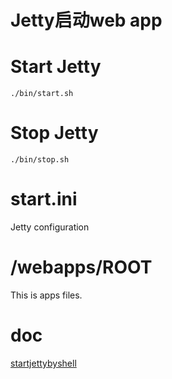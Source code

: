# Jetty启动web app

# Start Jetty

```
./bin/start.sh
```

# Stop Jetty

```
./bin/stop.sh
```

# start.ini

Jetty configuration


# /webapps/ROOT

This is apps files.

# doc
[startjettybyshell](http://viabugs.com/2017/05/02/2017/program/startjettybyshell/)